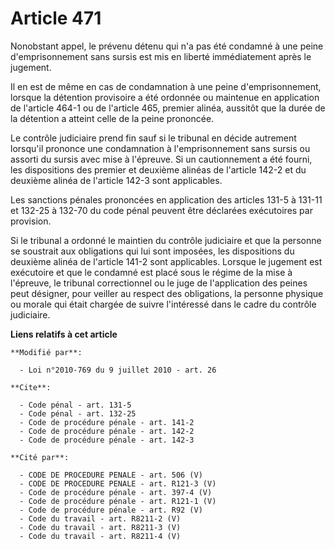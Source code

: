 # Article 471

Nonobstant appel, le prévenu détenu qui n'a pas été condamné à une peine d'emprisonnement sans sursis est mis en liberté
immédiatement après le jugement. 

Il en est de même en cas de condamnation à une peine d'emprisonnement, lorsque la détention provisoire a été ordonnée ou
maintenue en application de l'article 464-1 ou de l'article 465, premier alinéa, aussitôt que la durée de la détention a
atteint celle de la peine prononcée. 

Le contrôle judiciaire prend fin sauf si le tribunal en décide autrement lorsqu'il prononce une condamnation à
l'emprisonnement sans sursis ou assorti du sursis avec mise à l'épreuve. Si un cautionnement a été fourni, les dispositions
des premier et deuxième alinéas de l'article 142-2 et du deuxième alinéa de l'article 142-3 sont applicables. 

Les sanctions pénales prononcées en application des articles 131-5 à 131-11 et 132-25 à 132-70 du code pénal peuvent être
déclarées exécutoires par provision. 

Si le tribunal a ordonné le maintien du contrôle judiciaire et que la personne se soustrait aux obligations qui lui sont
imposées, les dispositions du deuxième alinéa de l'article 141-2 sont applicables. Lorsque le jugement est exécutoire et que
le condamné est placé sous le régime de la mise à l'épreuve,         le tribunal correctionnel ou le juge de l'application
des peines peut désigner, pour veiller au respect des obligations, la personne physique ou morale qui était chargée de suivre
l'intéressé dans le cadre du contrôle judiciaire.

**Liens relatifs à cet article**

	**Modifié par**:

	  - Loi n°2010-769 du 9 juillet 2010 - art. 26

	**Cite**:

	  - Code pénal - art. 131-5
	  - Code pénal - art. 132-25
	  - Code de procédure pénale - art. 141-2
	  - Code de procédure pénale - art. 142-2
	  - Code de procédure pénale - art. 142-3

	**Cité par**:

	  - CODE DE PROCEDURE PENALE - art. 506 (V)
	  - CODE DE PROCEDURE PENALE - art. R121-3 (V)
	  - Code de procédure pénale - art. 397-4 (V)
	  - Code de procédure pénale - art. R121-1 (V)
	  - Code de procédure pénale - art. R92 (V)
	  - Code du travail - art. R8211-2 (V)
	  - Code du travail - art. R8211-3 (V)
	  - Code du travail - art. R8211-4 (V)
